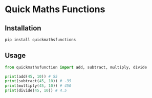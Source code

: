 # Quick Maths Functions

## Installation

```bash
pip install quickmathsfunctions
```

## Usage

```python
from quickmathsfunction import add, subtract, multiply, divide

print(add(45, 10)) # 55
print(subtract(45, 10)) # -35
print(multiply(45, 10)) # 450
print(divide(45, 10)) # 4.5
```
